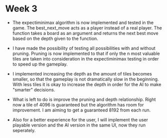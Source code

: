 # Week 3

* The expectiminimax algorithm is now implemented and tested in the game. The best_next_move acts as a player instead of a real player. The function takes a board as an argument and returns the next best move based on the depth given to the function.

* I have made the possibility of testing all possibilities with and without pruning. Pruning is now implemented to that if only the n most valuable tiles are taken into consideration in the expectiminimax testing in order to speed up the gameplay.

* I implemented increasing the depth as the amount of tiles becomes smaller, so that the gameplay is not dramatically slow in the beginning. With less tiles it is okay to increase the depth in order for the AI to make "smarter" decisions.

* What is left to do is improve the pruning and depth relationship. Right now a tile of 4096 is guaranteed but the algorithm has room for improvement. I am aiming to get a guaranteed 8192 from each run.

* Also for a better experience for the user, I will implement the user playable version and the AI version in the same UI, now they run seperately.